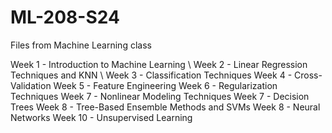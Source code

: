 # ML-208-S24
Files from Machine Learning class


Week 1 - Introduction to Machine Learning \\
Week 2 - Linear Regression Techniques and KNN \\
Week 3 - Classification Techniques
Week 4 - Cross-Validation
Week 5 - Feature Engineering
Week 6 - Regularization Techniques
Week 7 - Nonlinear Modeling Techniques
Week 7 - Decision Trees
Week 8 - Tree-Based Ensemble Methods and SVMs
Week 8 - Neural Networks
Week 10 - Unsupervised Learning
